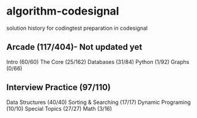 # algorithm-codesignal

solution history for codingtest preparation in codesignal

## Arcade (117/404)- Not updated yet
Intro (60/60)
The Core (25/162)
Databases (31/84)
Python (1/92)
Graphs (0/66)

## Interview Practice (97/110)
Data Structures (40/40)
Sorting & Searching (17/17)
Dynamic Programing (10/10)
Special Topics (27/27)
Math (3/16)
